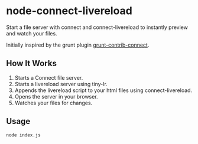 # node-connect-livereload

Start a file server with connect and connect-livereload to instantly preview and watch your files.

Initially inspired by the grunt plugin [grunt-contrib-connect](https://github.com/gruntjs/grunt-contrib-connect).

## How It Works

1. Starts a Connect file server.
2. Starts a livereload server using tiny-lr.
3. Appends the livereload script to your html files using connect-livereload.
4. Opens the server in your browser.
5. Watches your files for changes.

## Usage

`node index.js`